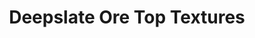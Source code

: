 ---
layout: post
title: Deepslate Ore Top Textures
permalink: /addons/compliance32x/DeepslateOreTopTextures
comments: true
comments-id: DeepslateOreTopTextures
header-img: compliance32x/addons/Deepslate Ore Top Textures.jpg

long_text: A small but pleasant change to the deepslate ore blocks for a better caving experience.

authors:
  - Purple Cha0s

download:
  - 1.17 Java:
    - https://github.com/Compliance-Addons/Addons/raw/master/32x/Deepslate%20Ore%20Top%20Textures/DeepslateOreTops-C32x.zip
  - 1.17 Bedrock:
	- https://github.com/Compliance-Addons/Addons/raw/master/32x/Deepslate%20Ore%20Top%20Textures/DeepslateOreTops-C32x-BE.mcpack
---